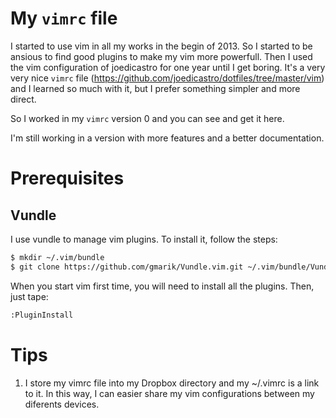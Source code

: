 # My `vimrc` file

I started to use vim in all my works in the begin of 2013. So I started to be
ansious to find good plugins to make my vim more powerfull. Then I used the vim
configuration of joedicastro for one year until I get boring. It's a very very 
nice `vimrc` file (https://github.com/joedicastro/dotfiles/tree/master/vim) and
I learned so much with it, but I prefer something simpler and more direct.

So I worked in my `vimrc` version 0 and you can see and get it here.

I'm still working in a version with more features and a better documentation.

# Prerequisites

## Vundle

I use vundle to manage vim plugins. To install it, follow the steps:

```bash
$ mkdir ~/.vim/bundle
$ git clone https://github.com/gmarik/Vundle.vim.git ~/.vim/bundle/Vundle.vim
```

When you start vim first time, you will need to install all the plugins. Then,
just tape:

```bash
:PluginInstall
```

# Tips

1. I store my vimrc file into my Dropbox directory and my ~/.vimrc is a link to
   it. In this way, I can easier share my vim configurations between my
   diferents devices.
